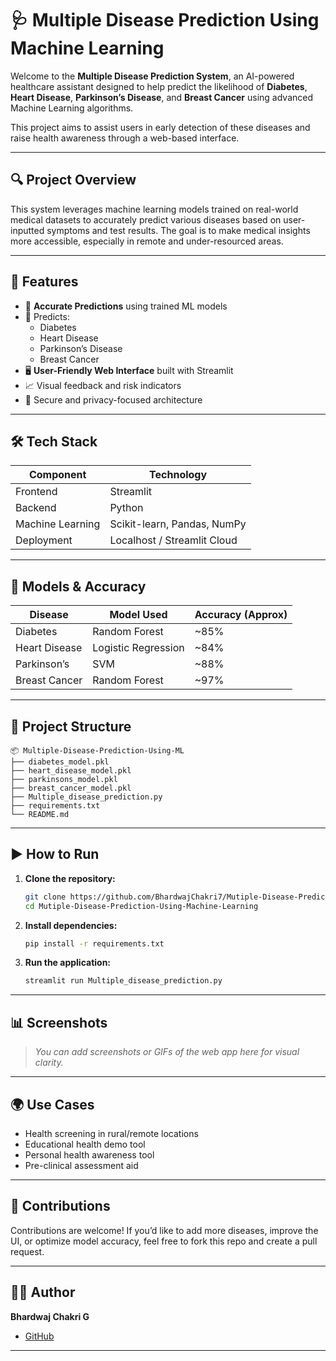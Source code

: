 # 🩺 Multiple Disease Prediction Using Machine Learning

Welcome to the **Multiple Disease Prediction System**, an AI-powered healthcare assistant designed to help predict the likelihood of **Diabetes**, **Heart Disease**, **Parkinson’s Disease**, and **Breast Cancer** using advanced Machine Learning algorithms.

This project aims to assist users in early detection of these diseases and raise health awareness through a web-based interface.

---

## 🔍 Project Overview

This system leverages machine learning models trained on real-world medical datasets to accurately predict various diseases based on user-inputted symptoms and test results. The goal is to make medical insights more accessible, especially in remote and under-resourced areas.

---

## 🚀 Features

- 🎯 **Accurate Predictions** using trained ML models
- 🧠 Predicts:
  - Diabetes
  - Heart Disease
  - Parkinson’s Disease
  - Breast Cancer
- 🖥️ **User-Friendly Web Interface** built with Streamlit
- 📈 Visual feedback and risk indicators
- 🔐 Secure and privacy-focused architecture

---

## 🛠️ Tech Stack

| Component         | Technology            |
|------------------|-----------------------|
| Frontend         | Streamlit             |
| Backend          | Python                |
| Machine Learning | Scikit-learn, Pandas, NumPy |
| Deployment       | Localhost / Streamlit Cloud |

---

## 🧪 Models & Accuracy

| Disease           | Model Used          | Accuracy (Approx) |
|------------------|---------------------|-------------------|
| Diabetes          | Random Forest       | ~85%              |
| Heart Disease     | Logistic Regression | ~84%              |
| Parkinson’s       | SVM                 | ~88%              |
| Breast Cancer     | Random Forest       | ~97%              |

---

## 📁 Project Structure

```
📦 Multiple-Disease-Prediction-Using-ML
├── diabetes_model.pkl
├── heart_disease_model.pkl
├── parkinsons_model.pkl
├── breast_cancer_model.pkl
├── Multiple_disease_prediction.py
├── requirements.txt
└── README.md
```

---

## ▶️ How to Run

1. **Clone the repository:**
   ```bash
   git clone https://github.com/BhardwajChakri7/Mutiple-Disease-Prediction-Using-Machine-Learning.git
   cd Mutiple-Disease-Prediction-Using-Machine-Learning
   ```

2. **Install dependencies:**
   ```bash
   pip install -r requirements.txt
   ```

3. **Run the application:**
   ```bash
   streamlit run Multiple_disease_prediction.py
   ```

---

## 📊 Screenshots

> *You can add screenshots or GIFs of the web app here for visual clarity.*

---

## 🌍 Use Cases

- Health screening in rural/remote locations
- Educational health demo tool
- Personal health awareness tool
- Pre-clinical assessment aid

---

## 🤝 Contributions

Contributions are welcome! If you’d like to add more diseases, improve the UI, or optimize model accuracy, feel free to fork this repo and create a pull request.

---

## 🧑‍💻 Author

**Bhardwaj Chakri G**  
- [GitHub](https://github.com/BhardwajChakri7)  

---
